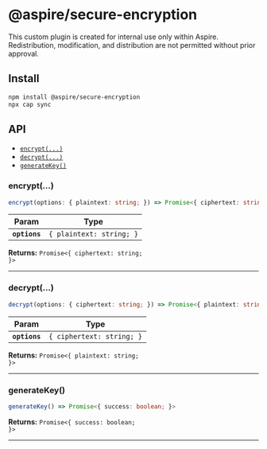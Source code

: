 # @aspire/secure-encryption

This custom plugin is created for internal use only within Aspire. Redistribution, modification, and distribution are not permitted without prior approval.

## Install

```bash
npm install @aspire/secure-encryption
npx cap sync
```

## API

<docgen-index>

* [`encrypt(...)`](#encrypt)
* [`decrypt(...)`](#decrypt)
* [`generateKey()`](#generatekey)

</docgen-index>

<docgen-api>
<!--Update the source file JSDoc comments and rerun docgen to update the docs below-->

### encrypt(...)

```typescript
encrypt(options: { plaintext: string; }) => Promise<{ ciphertext: string; }>
```

| Param         | Type                                |
| ------------- | ----------------------------------- |
| **`options`** | <code>{ plaintext: string; }</code> |

**Returns:** <code>Promise&lt;{ ciphertext: string; }&gt;</code>

--------------------


### decrypt(...)

```typescript
decrypt(options: { ciphertext: string; }) => Promise<{ plaintext: string; }>
```

| Param         | Type                                 |
| ------------- | ------------------------------------ |
| **`options`** | <code>{ ciphertext: string; }</code> |

**Returns:** <code>Promise&lt;{ plaintext: string; }&gt;</code>

--------------------


### generateKey()

```typescript
generateKey() => Promise<{ success: boolean; }>
```

**Returns:** <code>Promise&lt;{ success: boolean; }&gt;</code>

--------------------

</docgen-api>
